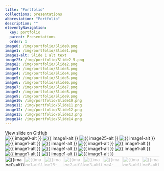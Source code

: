 ```yaml
---
title: "Portfolio"
collections: presentations
abbreviation: "Portfolio"
description: ""
eleventyNavigation:
  key: portfolio
  parent: Presentations
  order: 1
image0: /img/portfolio/Slide0.png
image1: /img/portfolio/Slide1.png
image1-alt: Slide 1 alt text
image25: /img/portfolio/Slide2-5.png
image2: /img/portfolio/Slide2.png
image3: /img/portfolio/Slide3.png
image4: /img/portfolio/Slide4.png
image5: /img/portfolio/Slide5.png
image6: /img/portfolio/Slide6.png
image7: /img/portfolio/Slide7.png
image8: /img/portfolio/Slide8.png
image9: /img/portfolio/Slide9.png
image10: /img/portfolio/Slide10.png
image11: /img/portfolio/Slide11.png
image12: /img/portfolio/Slide12.png
image13: /img/portfolio/Slide13.png
image14: /img/portfolio/Slide14.png
---
```


<div class="container my-3">
  <div class="button-group-toolbar">
    <sl-button-group label="Controls">
      <sl-tooltip content="Back to Designs">
        <sl-button href="/designs/">
          <sl-icon name="arrow-left-short" label="Back to Designs"></sl-icon>
        </sl-button>
      </sl-tooltip>
      <sl-tooltip content="View on GitHub">
        <sl-button href="https://github.com/AdamJ/AdamJ.github.io/tree/main/docs/img/portfolio/">
          <sl-icon name="github" label="View on GitHub"></sl-icon>
          <sl-visually-hidden>View slide on GitHub</sl-visually-hidden>
        </sl-button>
      </sl-tooltip>
    </sl-button-group>
  </div>
</div>
<div class="container mb-3">
  <sl-carousel class="carousel-thumbnails" navigation loop style="--aspect-ratio: 3/2;">
    <sl-carousel-item>
      <img
        alt="{{ image0-alt }}"
        src="{{ image0 }}"
      />
    </sl-carousel-item>
    <sl-carousel-item>
      <img
        alt="{{ image1-alt }}"
        src="{{ image1 }}"
      />
    </sl-carousel-item>
    <sl-carousel-item>
      <img
        alt="{{ image25-alt }}"
        src="{{ image25 }}"
      />
    </sl-carousel-item>
    <sl-carousel-item>
      <img
        alt="{{ image1-alt }}"
        src="{{ image2 }}"
      />
    </sl-carousel-item>
    <sl-carousel-item>
      <img
        alt="{{ image1-alt }}"
        src="{{ image3 }}"
      />
    </sl-carousel-item>
    <sl-carousel-item>
      <img
        alt="{{ image1-alt }}"
        src="{{ image4 }}"
      />
    </sl-carousel-item>
    <sl-carousel-item>
      <img
        alt="{{ image1-alt }}"
        src="{{ image5 }}"
      />
    </sl-carousel-item>
    <sl-carousel-item>
      <img
        alt="{{ image1-alt }}"
        src="{{ image6 }}"
      />
    </sl-carousel-item>
    <sl-carousel-item>
      <img
        alt="{{ image1-alt }}"
        src="{{ image7 }}"
      />
    </sl-carousel-item>
    <sl-carousel-item>
      <img
        alt="{{ image1-alt }}"
        src="{{ image8 }}"
      />
    </sl-carousel-item>
    <sl-carousel-item>
      <img
        alt="{{ image1-alt }}"
        src="{{ image9 }}"
      />
    </sl-carousel-item>
    <sl-carousel-item>
      <img
        alt="{{ image1-alt }}"
        src="{{ image10 }}"
      />
    </sl-carousel-item>
    <sl-carousel-item>
      <img
        alt="{{ image1-alt }}"
        src="{{ image11 }}"
      />
    </sl-carousel-item>
    <sl-carousel-item>
      <img
        alt="{{ image1-alt }}"
        src="{{ image12 }}"
      />
    </sl-carousel-item>
    <sl-carousel-item>
      <img
        alt="{{ image1-alt }}"
        src="{{ image13 }}"
      />
    </sl-carousel-item>
  </sl-carousel>

  <div class="thumbnails">
    <div class="thumbnails__scroller">
      <img alt="{{image0-alt}}" class="thumbnails__image active" src="{{image0}}" />
      <img alt="{{image1-alt}}" class="thumbnails__image" src="{{image1}}" />
      <img alt="{{image25-alt}}" class="thumbnails__image" src="{{image25}}" />
      <img alt="{{image2-alt}}" class="thumbnails__image" src="{{image2}}" />
      <img alt="{{image3-alt}}" class="thumbnails__image" src="{{image3}}" />
      <img alt="{{image4-alt}}" class="thumbnails__image" src="{{image4}}" />
      <img alt="{{image5-alt}}" class="thumbnails__image" src="{{image5}}" />
      <img alt="{{image6-alt}}" class="thumbnails__image" src="{{image6}}" />
      <img alt="{{image7-alt}}" class="thumbnails__image" src="{{image7}}" />
      <img alt="{{image8-alt}}" class="thumbnails__image" src="{{image8}}" />
      <img alt="{{image9-alt}}" class="thumbnails__image" src="{{image9}}" />
      <img alt="{{image10-alt}}" class="thumbnails__image" src="{{image10}}" />
      <img alt="{{image11-alt}}" class="thumbnails__image" src="{{image11}}" />
      <img alt="{{image12-alt}}" class="thumbnails__image" src="{{image12}}" />
      <img alt="{{image13-alt}}" class="thumbnails__image" src="{{image13}}" />
    </div>
  </div>

  <style>
    .carousel-thumbnails {
      --slide-aspect-ratio: 3 / 2;
    }

    .thumbnails {
      display: flex;
      justify-content: center;
    }

    .thumbnails__scroller {
      display: flex;
      gap: var(--sl-spacing-small);
      overflow-x: auto;
      scrollbar-width: none;
      scroll-behavior: smooth;
      scroll-padding: var(--sl-spacing-small);
    }

    .thumbnails__scroller::-webkit-scrollbar {
      display: none;
    }

    .thumbnails__image {
      width: 64px;
      height: 32px;
      object-fit: cover;

      opacity: 0.3;
      will-change: opacity;
      transition: 250ms opacity;

      cursor: pointer;
    }

    .thumbnails__image.active {
      opacity: 1;
    }
  </style>

  <script>
    {
      const carousel = document.querySelector('.carousel-thumbnails');
      const scroller = document.querySelector('.thumbnails__scroller');
      const thumbnails = document.querySelectorAll('.thumbnails__image');

      scroller.addEventListener('click', e => {
        const target = e.target;

        if (target.matches('.thumbnails__image')) {
          const index = [...thumbnails].indexOf(target);
          carousel.goToSlide(index);
        }
      });

      carousel.addEventListener('sl-slide-change', e => {
        const slideIndex = e.detail.index;

        [...thumbnails].forEach((thumb, i) => {
          thumb.classList.toggle('active', i === slideIndex);
          if (i === slideIndex) {
            thumb.scrollIntoView({
              block: 'nearest'
            });
          }
        });
      });
    }
  </script>
</div>
